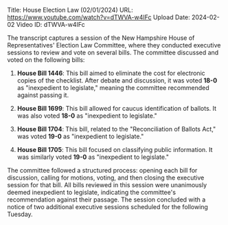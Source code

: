 Title: House Election Law (02/01/2024)
URL: https://www.youtube.com/watch?v=dTWVA-w4IFc
Upload Date: 2024-02-02
Video ID: dTWVA-w4IFc

The transcript captures a session of the New Hampshire House of Representatives' Election Law Committee, where they conducted executive sessions to review and vote on several bills. The committee discussed and voted on the following bills:

1. **House Bill 1446**: This bill aimed to eliminate the cost for electronic copies of the checklist. After debate and discussion, it was voted **18-0** as "inexpedient to legislate," meaning the committee recommended against passing it.

2. **House Bill 1699**: This bill allowed for caucus identification of ballots. It was also voted **18-0** as "inexpedient to legislate."

3. **House Bill 1704**: This bill, related to the "Reconciliation of Ballots Act," was voted **19-0** as "inexpedient to legislate."

4. **House Bill 1705**: This bill focused on classifying public information. It was similarly voted **19-0** as "inexpedient to legislate."

The committee followed a structured process: opening each bill for discussion, calling for motions, voting, and then closing the executive session for that bill. All bills reviewed in this session were unanimously deemed inexpedient to legislate, indicating the committee's recommendation against their passage. The session concluded with a notice of two additional executive sessions scheduled for the following Tuesday.